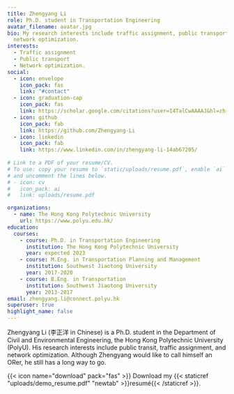 ```yaml
---
title: Zhengyang Li
role: Ph.D. student in Transportation Engineering
avatar_filename: avatar.jpg
bio: My research interests include traffic assignment, public transport and
  network optimization.
interests:
  - Traffic assignment
  - Public transport
  - Network optimization.
social:
  - icon: envelope
    icon_pack: fas
    link: "#contact"
  - icon: graduation-cap
    icon_pack: fas
    link: https://scholar.google.com/citations?user=I4TalCwAAAAJ&hl=zh-CN
  - icon: github
    icon_pack: fab
    link: https://github.com/Zhengyang-Li
  - icon: linkedin
    icon_pack: fab
    link: https://www.linkedin.com/in/zhengyang-li-14ab67205/
    
# Link to a PDF of your resume/CV.
# To use: copy your resume to `static/uploads/resume.pdf`, enable `ai` icons in `params.toml`, 
# and uncomment the lines below.
# - icon: cv
#   icon_pack: ai
#   link: uploads/resume.pdf

organizations:
  - name: The Hong Kong Polytechnic University
    url: https://www.polyu.edu.hk/
education:
  courses:
    - course: Ph.D. in Transportation Engineering
      institution: The Hong Kong Polytechnic University
      year: expected 2023
    - course: M.Eng. in Transportation Planning and Management
      institution: Southwest Jiaotong University
      year: 2017-2020
    - course: B.Eng. in Transportation
      institution: Southwest Jiaotong University
      year: 2013-2017
email: zhengyang.li@connect.polyu.hk
superuser: true
highlight_name: false
---
```

Zhengyang Li (李正洋 in Chinese) is a Ph.D. student in the Department of Civil and Environmental Engineering, the Hong Kong Polytechnic University (PolyU). His research interests include public transit, traffic assignment, and network optimization. Although Zhengyang would like to call himself an ORer, he still has a long way to go.

{{< icon name="download" pack="fas" >}} Download my {{< staticref "uploads/demo_resume.pdf" "newtab" >}}resumé{{< /staticref >}}.
